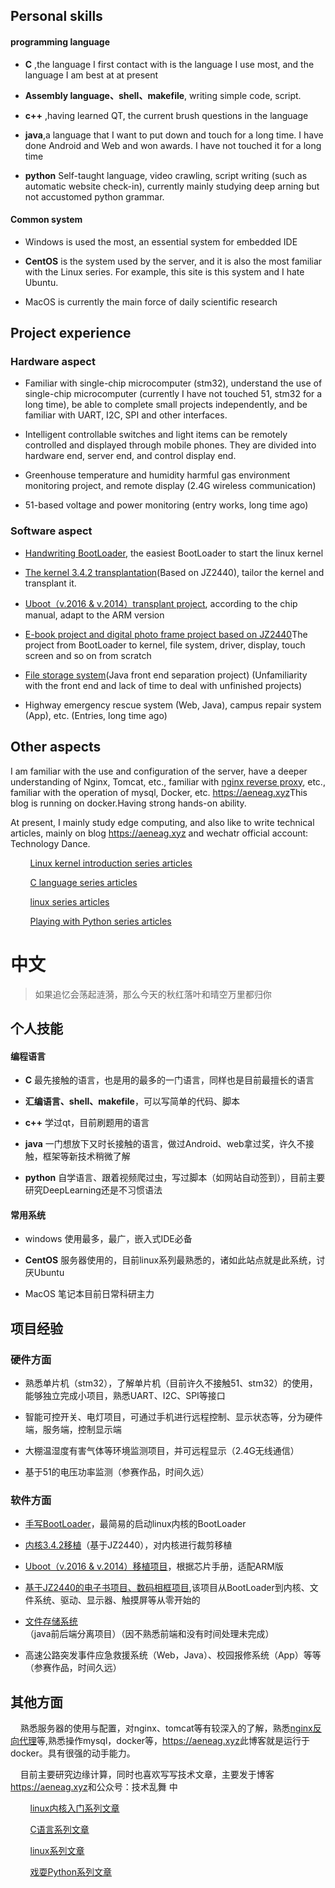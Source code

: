 
##  <i class="fa fa-star"></i> Personal skills

#### programming language
* **C** ,the language I first contact with is the language I use most, and the language I am best at at present

* **Assembly language、shell、makefile**, writing simple code, script.
* **c++** ,having learned QT, the current brush questions in the language
* **java**,a language that I want to put down and touch for a long time. I have done Android and Web and won awards. I have not touched it for a long time
* **python** Self-taught language, video crawling, script writing (such as automatic website check-in), currently mainly studying deep arning but not accustomed python grammar.

#### Common system
* Windows is used the most, an essential system for embedded IDE

* **CentOS**  is the system used by the server, and it is also the most familiar with the Linux series. For example, this site is this system and I hate Ubuntu.
* MacOS  is currently the main force of daily scientific research

## <i class="fas fa-award"></i> Project experience
### Hardware aspect
* Familiar with single-chip microcomputer (stm32), understand the use of single-chip microcomputer (currently I have not touched 51, stm32 for a long time), be able to complete small projects independently, and be familiar with UART, I2C, SPI and other interfaces.
* Intelligent controllable switches and light items can be remotely controlled and displayed through mobile phones. They are divided into hardware end, server end, and control display end.
* Greenhouse temperature and humidity harmful gas environment monitoring project, and remote display (2.4G wireless communication)

* 51-based voltage and power monitoring (entry works, long time ago)

### Software aspect
* [Handwriting BootLoader<i class="fa fa-hand-o-left"></i>](https://aeneag.xyz/articles/2021/05/25/1621910793955.html), the easiest BootLoader to start the linux kernel
* [The kernel 3.4.2 transplantation](https://aeneag.xyz/articles/2021/06/08/1623160617353.html)(Based on JZ2440), tailor the kernel and transplant it.
* [Uboot（v.2016 & v.2014）transplant project<i class="fa fa-hand-o-left"></i>](https://aeneag.xyz/articles/2021/06/04/1622783443968.html), according to the chip manual, adapt to the ARM version
* [E-book project and digital photo frame project based on JZ2440<i class="fa fa-hand-o-left"></i>](https://aeneag.xyz/articles/2021/07/14/1626262712552.html)The project from BootLoader to kernel, file system, driver, display, touch screen and so on from scratch
* [File storage system<i class="fa fa-hand-o-left"></i>](https://aeneag.xyz/articles/2021/04/13/1618294064331.html)(Java front end separation project) (Unfamiliarity with the front end and lack of time to deal with unfinished projects)

* Highway emergency rescue system (Web, Java), campus repair system (App), etc. (Entries, long time ago)

## <i class="fa fa-mail-forward"></i>Other aspects

I am familiar with the use and configuration of the server, have a deeper understanding of Nginx, Tomcat, etc., familiar with [nginx reverse proxy<i class="fa fa-hand-o-left"></i>](https://mp.weixin.qq.com/s/KTW-sqGxSAf0rEfSQn91Kg), etc., familiar with the operation of mysql, Docker, etc. [https://aeneag.xyz<i class="fa fa-hand-o-left"></i>](https://aeneag.xyz)This blog is running on docker.Having strong hands-on ability.

At present, I mainly study edge computing, and also like to write technical articles, mainly on blog [https://aeneag.xyz<i class="fa fa-hand-o-left"></i>](https://aeneag.xyz) and wechatr official account: Technology Dance.

&nbsp;&nbsp;&nbsp;&nbsp;&nbsp;&nbsp;&nbsp;&nbsp;[Linux kernel introduction series articles<i class="fa fa-hand-o-left"></i>](https://mp.weixin.qq.com/mp/appmsgalbum?__biz=MzkwMzIzODIzNA==&action=getalbum&album_id=2037048996593975300#wechat_redirect)

&nbsp;&nbsp;&nbsp;&nbsp;&nbsp;&nbsp;&nbsp;&nbsp;[C language series articles<i class="fa fa-hand-o-left"></i>](https://mp.weixin.qq.com/mp/appmsgalbum?__biz=MzkwMzIzODIzNA==&action=getalbum&album_id=2090455610793181186#wechat_redirect)

&nbsp;&nbsp;&nbsp;&nbsp;&nbsp;&nbsp;&nbsp;&nbsp;[linux series articles<i class="fa fa-hand-o-left"></i>](https://mp.weixin.qq.com/mp/appmsgalbum?__biz=MzkwMzIzODIzNA==&action=getalbum&album_id=2068779356419571716#wechat_redirect)

&nbsp;&nbsp;&nbsp;&nbsp;&nbsp;&nbsp;&nbsp;&nbsp;[Playing with Python series articles<i class="fa fa-hand-o-left"></i>](https://mp.weixin.qq.com/mp/appmsgalbum?__biz=MzkwMzIzODIzNA==&action=getalbum&album_id=2115067707141177347#wechat_redirect)
# 中文
> 如果追忆会荡起涟漪，那么今天的秋红落叶和晴空万里都归你
##  <i class="fa fa-star"></i> 个人技能
#### 编程语言
* **C** 最先接触的语言，也是用的最多的一门语言，同样也是目前最擅长的语言

* **汇编语言、shell、makefile**，可以写简单的代码、脚本
* **c++** 学过qt，目前刷题用的语言
* **java** 一门想放下又时长接触的语言，做过Android、web拿过奖，许久不接触，框架等新技术稍微了解
* **python** 自学语言、跟着视频爬过虫，写过脚本（如网站自动签到），目前主要研究DeepLearning还是不习惯语法

#### 常用系统
* windows 使用最多，最广，嵌入式IDE必备

* **CentOS** 服务器使用的，目前linux系列最熟悉的，诸如此站点就是此系统，讨厌Ubuntu
* MacOS 笔记本目前日常科研主力

## <i class="fas fa-award"></i> 项目经验
### 硬件方面
* 熟悉单片机（stm32），了解单片机（目前许久不接触51、stm32）的使用，能够独立完成小项目，熟悉UART、I2C、SPI等接口
* 智能可控开关、电灯项目，可通过手机进行远程控制、显示状态等，分为硬件端，服务端，控制显示端
* 大棚温湿度有害气体等环境监测项目，并可远程显示（2.4G无线通信）

* 基于51的电压功率监测（参赛作品，时间久远）

### 软件方面
* [手写BootLoader<i class="fa fa-hand-o-left"></i>](https://aeneag.xyz/articles/2021/05/25/1621910793955.html)，最简易的启动linux内核的BootLoader
* [内核3.4.2移植](https://aeneag.xyz/articles/2021/06/08/1623160617353.html)（基于JZ2440），对内核进行裁剪移植
* [Uboot（v.2016 & v.2014）移植项目<i class="fa fa-hand-o-left"></i>](https://aeneag.xyz/articles/2021/06/04/1622783443968.html)，根据芯片手册，适配ARM版
* [基于JZ2440的电子书项目、数码相框项目<i class="fa fa-hand-o-left"></i>](https://aeneag.xyz/articles/2021/07/14/1626262712552.html),该项目从BootLoader到内核、文件系统、驱动、显示器、触摸屏等从零开始的
* [文件存储系统<i class="fa fa-hand-o-left"></i>](https://aeneag.xyz/articles/2021/04/13/1618294064331.html)（java前后端分离项目）（因不熟悉前端和没有时间处理未完成）

* 高速公路突发事件应急救援系统（Web，Java）、校园报修系统（App）等等（参赛作品，时间久远）

## <i class="fa fa-mail-forward"></i>其他方面

&nbsp;&nbsp;&nbsp;&nbsp;熟悉服务器的使用与配置，对nginx、tomcat等有较深入的了解，熟悉[nginx反向代理<i class="fa fa-hand-o-left"></i>](https://mp.weixin.qq.com/s/KTW-sqGxSAf0rEfSQn91Kg)等,熟悉操作mysql，docker等，[https://aeneag.xyz<i class="fa fa-hand-o-left"></i>](https://aeneag.xyz)此博客就是运行于docker。具有很强的动手能力。

&nbsp;&nbsp;&nbsp;&nbsp;目前主要研究边缘计算，同时也喜欢写写技术文章，主要发于博客[https://aeneag.xyz<i class="fa fa-hand-o-left"></i>](https://aeneag.xyz)和公众号：技术乱舞 中

&nbsp;&nbsp;&nbsp;&nbsp;&nbsp;&nbsp;&nbsp;&nbsp;[linux内核入门系列文章<i class="fa fa-hand-o-left"></i>](https://mp.weixin.qq.com/mp/appmsgalbum?__biz=MzkwMzIzODIzNA==&action=getalbum&album_id=2037048996593975300#wechat_redirect)

&nbsp;&nbsp;&nbsp;&nbsp;&nbsp;&nbsp;&nbsp;&nbsp;[C语言系列文章<i class="fa fa-hand-o-left"></i>](https://mp.weixin.qq.com/mp/appmsgalbum?__biz=MzkwMzIzODIzNA==&action=getalbum&album_id=2090455610793181186#wechat_redirect)

&nbsp;&nbsp;&nbsp;&nbsp;&nbsp;&nbsp;&nbsp;&nbsp;[linux系列文章<i class="fa fa-hand-o-left"></i>](https://mp.weixin.qq.com/mp/appmsgalbum?__biz=MzkwMzIzODIzNA==&action=getalbum&album_id=2068779356419571716#wechat_redirect)

&nbsp;&nbsp;&nbsp;&nbsp;&nbsp;&nbsp;&nbsp;&nbsp;[戏耍Python系列文章<i class="fa fa-hand-o-left"></i>](https://mp.weixin.qq.com/mp/appmsgalbum?__biz=MzkwMzIzODIzNA==&action=getalbum&album_id=2115067707141177347#wechat_redirect)


<!--
**aeneag/aeneag** is a ✨ _special_ ✨ repository because its `README.md` (this file) appears on your GitHub profile.

Here are some ideas to get you started:

- 🔭 I’m currently working on ...
- 🌱 I’m currently learning ...
- 👯 I’m looking to collaborate on ...
- 🤔 I’m looking for help with ...
- 💬 Ask me about ...
- 📫 How to reach me: ...
- 😄 Pronouns: ...
- ⚡ Fun fact: ...
[![Anurag's GitHub stats](https://github-readme-stats.vercel.app/api?username=aeneag)](https://github.com/anuraghazra/github-readme-stats)
-->
